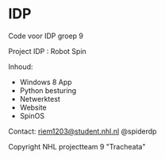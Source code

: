 IDP
===

Code voor IDP groep 9

Project IDP : Robot Spin

Inhoud:
- Windows 8 App
- Python besturing
- Netwerktest
- Website
- SpinOS

Contact:  riem1203@student.nhl.nl
          @spiderdp

Copyright NHL projectteam 9 "Tracheata"
